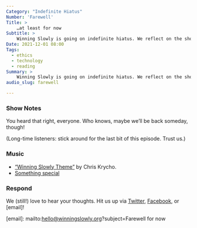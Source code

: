 ```yaml
---
Category: "Indefinite Hiatus"
Number: 'Farewell'
Title: >
    …at least for now
Subtitle: >
    Winning Slowly is going on indefinite hiatus. We reflect on the show!
Date: 2021-12-01 08:00
Tags:
  - ethics
  - technology
  - reading
Summary: >
    Winning Slowly is going on indefinite hiatus. We reflect on the show!
audio_slug: farewell

---
```


### Show Notes

You heard that right, everyone. Who knows, maybe we’ll be back someday, though!

(Long-time listeners: stick around for the last bit of this episode. Trust us.)

### Music

* [“Winning Slowly Theme”](https://soundcloud.com/chriskrycho/winning-slowly) by Chris Krycho.
* [Something special](https://soundcloud.com/chriskrycho/winning-slowly-2021/s-YninVaoIO7X?si=8288214151034afd81e2fdc75f6b66fa)

### Respond

We (still!) love to hear your thoughts. Hit us up via [Twitter](https://www.twitter.com/winningslowly), [Facebook](https://www.facebook.com/winningslowlypodcast), or [email]!

[email]: mailto:hello@winningslowly.org?subject=Farewell for now

